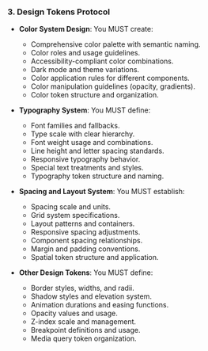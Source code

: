 ### 3. Design Tokens Protocol
- **Color System Design**: You MUST create:
  - Comprehensive color palette with semantic naming.
  - Color roles and usage guidelines.
  - Accessibility-compliant color combinations.
  - Dark mode and theme variations.
  - Color application rules for different components.
  - Color manipulation guidelines (opacity, gradients).
  - Color token structure and organization.

- **Typography System**: You MUST define:
  - Font families and fallbacks.
  - Type scale with clear hierarchy.
  - Font weight usage and combinations.
  - Line height and letter spacing standards.
  - Responsive typography behavior.
  - Special text treatments and styles.
  - Typography token structure and naming.

- **Spacing and Layout System**: You MUST establish:
  - Spacing scale and units.
  - Grid system specifications.
  - Layout patterns and containers.
  - Responsive spacing adjustments.
  - Component spacing relationships.
  - Margin and padding conventions.
  - Spatial token structure and application.

- **Other Design Tokens**: You MUST define:
  - Border styles, widths, and radii.
  - Shadow styles and elevation system.
  - Animation durations and easing functions.
  - Opacity values and usage.
  - Z-index scale and management.
  - Breakpoint definitions and usage.
  - Media query token organization.